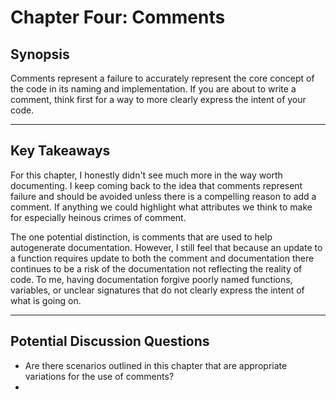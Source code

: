 # Chapter Four:  Comments

## Synopsis

Comments represent a failure to accurately represent the core concept of the code in its naming and implementation.  If you are about to write a comment, think first for a way to more clearly express the intent of your code. 

___

## Key Takeaways

 For this chapter, I honestly didn't see much more in the way worth documenting.   I keep coming back to the idea that comments represent failure and should be avoided unless there is a compelling reason to add a comment.  If anything we could highlight what attributes we think to make for especially heinous crimes of comment.

 The one potential distinction, is comments that are used to help autogenerate documentation. However, I still feel that because an update to a function requires update to both the comment and documentation there continues to be a risk of the documentation not reflecting the reality of code.  To me, having documentation forgive poorly named functions, variables, or unclear signatures that do not clearly express the intent of what is going on.

___

## Potential Discussion Questions

- Are there scenarios outlined in this chapter that are appropriate variations for the use of comments?
- 
